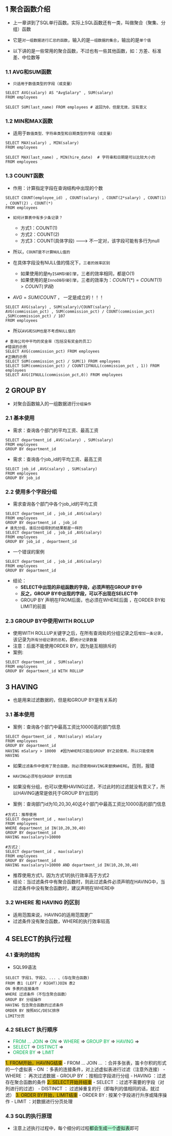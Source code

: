 
## 1 聚合函数介绍

- 上一章讲到了SQL单行函数。实际上SQL函数还有一类，叫做聚合（聚集、分组）函数
- 它是`对一组数据进行汇总的函数`，输入的是`一组数据的集合`，输出的是`单个值`

- 以下讲的是一些常用的聚合函数，不过也有一些其他函数，如：方差、标准差、中位数等

### 1.1 AVG和SUM函数

- `只适用于数值类型的字段（或变量）`

```mysql
SELECT AVG(salary) AS "AvgSalary" , SUM(salary)
FROM employees

SELECT SUM(last_name) FROM employees # 返回为0，但是无效，没有意义
```

### 1.2 MIN和MAX函数

- 适用于`数值类型、字符串类型和日期类型的字段（或变量）`

```mysql
SELECT MAX(salary) , MIN(salary)
FROM employees

SELECT MAX(last_name) , MIN(hire_date)	# 字符串和日期是可以比较大小的
FROM employees
```

### 1.3 COUNT函数

- 作用：计算指定字段在查询结构中出现的个数

```mysql
SELECT COUNT(employee_id) , COUNT(salary) , COUNT(2*salary) , COUNT(1) , COUNT(2) ，COUNT(*)
FROM employees
```
- `如何计算表中有多少条记录？`
	- 方式1：COUNT(1)
	- 方式2：COUNT(2)
	- 方式3：COUNT(具体字段) ---> 不一定对，该字段可能有多行为null
- 所以，`COUNT是不计算NULL值的`
- 在具体字段没有NULL值的情况下，`三者的效率区别`
	- 如果使用的是`MyISAM存储引擎`，三者的效率相同，都是O(1)
	- 如果使用的是`InnoDB存储引擎`，三者的效率为：$COUNT(*) = COUNT(1) > COUNT(字段)$
	
- $AVG = SUM / COUNT$ ， 一定是成立的！！！
```mysql
SELECT AVG(salary) , SUM(salary)/COUNT(salary) ,
AVG(commission_pct) , SUM(commission_pct) / COUNT(commission_pct) ,SUM(commission_pct) / 107
FROM employees
```

- 所以`AVG和SUM也是不考虑NULL值的`

```mysql
# 查询公司中平均的奖金率（包括没有奖金的员工）
#错误的示例
SELECT AVG(commission_pct) FROM employees
#正确的示例
SELECT SUM(commission_pct) / SUM(1) FROM employees
SELECT SUM(commission_pct) / COUNT(IFNULL(commission_pct , 1)) FROM employees
SELECT AVG(IFNULL(commission_pct,0)) FROM employees
```

## 2 GROUP BY

- 对聚合函数输入的一组数据进行`分组操作`

### 2.1 基本使用

- 需求：查询各个部门的平均工资、最高工资
```mysql
SELECT department_id ,AVG(salary) , SUM(salary)
FROM employees
GROUP BY department_id
```

- 需求：查询各个job_id的平均工资、最高工资
```mysql
SELECT job_id ,AVG(salary) , SUM(salary)
FROM employees
GROUP BY job_id
```

### 2.2 使用多个字段分组

- 需求查询各个部门中各个job_id的平均工资
```mysql
SELECT department_id , job_id ,AVG(salary) 
FROM employees
GROUP BY department_id , job_id
# 谁先分组，谁后分组得到的结果都是一样的
SELECT department_id , job_id ,AVG(salary) 
FROM employees
GROUP BY job_id , department_id
```

- 一个错误的案例
```mysql
SELECT department_id , job_id ,AVG(salary) 
FROM employees
GROUP BY department_id 
```
- 结论：
	- **SELECT中出现的非组函数的字段，必须声明在GROUP BY中**
	- **反之，GROUP BY中出现的字段，可以不出现在SELECT中**
	- GROUP BY 声明在FROM后面，也必须在WHERE后面 ，在ORDER BY和LIMIT的前面

### 2.3 GROUP BY中使用WITH ROLLUP

- 使用WITH ROLLUP关键字之后，在所有查询处的分组记录之后`增加一条记录`，该记录为`所有分组记录的总和`，即`统计记录数量`
- 注意：后面不能使用ORDER BY，因为是互相排斥的
- 案例:
```mysql 
SELECT department_id , SUM(salary)
FROM employees
GROUP BY department_id WITH ROLLUP
```

## 3 HAVING

- 也是用来过滤数据的，但是和GROUP BY是有关系的

### 3.1 基本使用

- 案例：查询各个部门中最高工资比10000高的部门信息
```mysql
SELECT department_id , MAX(salary) mSalary
FROM employees
GROUP BY department_id
HAVING mSalary > 10000	#因为WHERE只能在GROUP BY之前使用，所以只能使用HAVING
```
- 如果`过滤条件中使用了聚合函数，则必须使用HAVING来替换WHERE`。否则，报错
- `HAVING必须写在GROUP BY的后面`
- 如果没有分组，也可以使用HAVING过滤，不过此时的过滤就没有意义了，所以HAVING通常是依托于GROUP BY出现的

- 案例：查询部门id为10,20,30,40这4个部门中最高工资比10000高的部门信息
```mysql
#方式1：推荐使用
SELECT department_id , max(salary)
FROM employees
WHERE department_id IN(10,20,30,40)
GROUP BY department_id
HAVING max(salary)>10000

#方式2：
SELECT department_id , max(salary)
FROM employees
GROUP BY department_id
HAVING max(salary)>10000 AND department_id IN(10,20,30,40)
```

- 推荐使用方式1，因为方式1的执行效率高于方式2
- 结论：当过滤条件中有聚合函数时，则此过滤条件必须声明在HAVING中，当过滤条件中没有聚合函数时，建议声明在WHERE中


### 3.2 WHERE 和 HAVING 的区别

- 适用范围来说，HAVING的适用范围更广
- 过滤条件没有聚合函数，WHERE的执行效率较高

## 4 SELECT的执行过程

### 4.1 查询的结构

- SQL99语法
```mysql
SELECT 字段1、字段2、... 、(存在聚合函数)
FROM 表1 (LEFT / RIGHT)JOIN 表2
ON 多表的连接条件
WHERE 过滤条件（不包含聚合函数）
GROUP BY 分组操作
HAVING 包含聚合函数的过滤条件
ORDER BY 按照ASC/DESC排序
LIMIT分页
```

### 4.2 SELECT 执行顺序

- <font color="#00b050">FROM ... JOIN</font> $\Longrightarrow$ <font color="#00b050">ON</font> $\Longrightarrow$ <font color="#00b050">WHERE</font> $\Longrightarrow$ <font color="#00b050">GROUP BY</font> $\Longrightarrow$ <font color="#00b050">HAVING</font> $\Longrightarrow$
- <font color="#00b050">SELECT</font> $\Longrightarrow$ <font color="#00b050">DISTINCT</font> $\Longrightarrow$ 
- <font color="#00b050">ORDER BY</font> $\Longrightarrow$ <font color="#00b050">LIMIT</font>

<span style="background:#d4b106">1. FROM开始，HAVING结束</span>
	- FROM ... JOIN ... ：合并多张表，笛卡尔积的形式的一个虚拟表
	- ON ：多表的连接条件，对上述虚拟表进行过滤（注意外连接）
	- WHERE ： 再次过滤数据
	- GROUP BY ：按相应字段进行分组
	- HAVING ：过滤存在聚合函数的条件
<span style="background:#d4b106">2. SELECT开始并结束</span> 
	- SELECT ：过滤不需要的字段（对列进行的过滤）
	- DISTINCT ： 过滤掉重复的行（即每列的值相同的话，就过滤）
<span style="background:#d4b106">3. ORDER BY开始，LIMIT结束</span>
	- ORDER BY : 按某个字段进行升序或降序操作
	- LIMIT ：对数据进行分页处理

### 4.3 SQL的执行原理

- 注意上述执行过程中，每个细分的过程<span style="background:#affad1">都会生成一个虚拟表</span>即可

